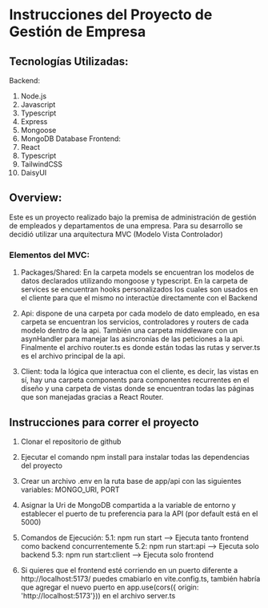 # Instrucciones del Proyecto de Gestión de Empresa
## Tecnologías Utilizadas:
Backend:
 1. Node.js
 2. Javascript
 3. Typescript
 4. Express
 5. Mongoose 
 6. MongoDB Database
Frontend:
 7. React
 8. Typescript
 9. TailwindCSS
 10. DaisyUI

## Overview:
Este es un proyecto realizado bajo la premisa de administración de gestión de empleados y departamentos de una empresa. Para su desarrollo se decidió utilizar una arquitectura MVC (Modelo Vista Controlador)
### Elementos del MVC:
1. Packages/Shared: En la carpeta models se encuentran los modelos de datos declarados utilizando mongoose y typescript. En la carpeta de services se encuentran hooks personalizados los cuales son usados en el cliente para que el mismo no interactúe directamente con el Backend

2. Api: dispone de una carpeta por cada modelo de dato empleado, en esa carpeta se encuentran los servicios, controladores y routers de cada modelo dentro de la api. También una carpeta middleware con un asynHandler para manejar las asincronías de las peticiones a la api. Finalmente el archivo router.ts es donde están todas las rutas y server.ts es el archivo principal de la api.

3. Client: toda la lógica que interactua con el cliente, es decir, las vistas en sí, hay una carpeta components para componentes recurrentes en el diseño y una carpeta de vistas donde se encuentran todas las páginas que son manejadas gracias a React Router.

## Instrucciones para correr el proyecto
1. Clonar el repositorio de github
2. Ejecutar el comando npm install para instalar todas las dependencias del proyecto
3. Crear un archivo .env en la ruta base de app/api con las siguientes variables: MONGO_URI, PORT
4. Asignar la Uri de MongoDB compartida a la variable de entorno y establecer el puerto de tu preferencia para la API (por default está en el 5000)
5. Comandos de Ejecución:
   5.1: npm run start --> Ejecuta tanto frontend como backend concurrentemente
   5.2: npm run start:api --> Ejecuta solo backend
   5.3: npm run start:client --> Ejecuta solo frontend

6. Si quieres que el frontend esté corriendo en un puerto diferente a http://localhost:5173/ puedes cmabiarlo en vite.config.ts, también habría que agregar el nuevo puerto en app.use(cors({ origin:  'http://localhost:5173'})) en el archivo server.ts

